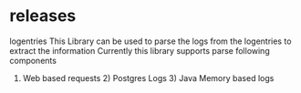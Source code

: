# releases
logentries
This Library can be used to parse the logs from the logentries to extract the information Currently this library supports parse following components

1) Web based requests 2) Postgres Logs 3) Java Memory based logs
